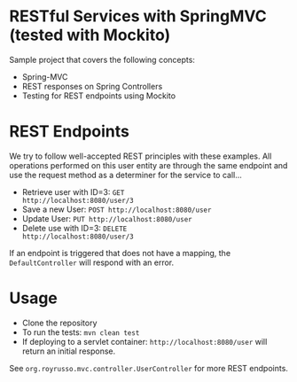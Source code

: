 RESTful Services with SpringMVC (tested with Mockito)
=====================================================

Sample project that covers the following concepts:

* Spring-MVC
* REST responses on Spring Controllers
* Testing for REST endpoints using Mockito

REST Endpoints
==============

We try to follow well-accepted REST principles with these examples. All operations performed on this user entity are through the same
endpoint and use the request method as a determiner for the service to call...

* Retrieve user with ID=3: <code>GET http://localhost:8080/user/3</code>
* Save a new User: <code>POST http://localhost:8080/user</code>
* Update User: <code>PUT http://localhost:8080/user</code>
* Delete use with ID=3: <code>DELETE http://localhost:8080/user/3</code>

If an endpoint is triggered that does not have a mapping, the <code>DefaultController</code> will respond with an error.

Usage
=====

* Clone the repository
* To run the tests: <code>mvn clean test</code>
* If deploying to a servlet container: <code>http://localhost:8080/user</code> will return an initial response.

See <code>org.royrusso.mvc.controller.UserController</code> for more REST endpoints.